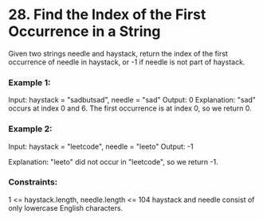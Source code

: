 # 28. Find the Index of the First Occurrence in a String

Given two strings needle and haystack, return the index of the first occurrence of needle in haystack, or -1 if needle is not part of haystack.

 

### Example 1:

Input: haystack = "sadbutsad", needle = "sad"
Output: 0
Explanation: "sad" occurs at index 0 and 6.
The first occurrence is at index 0, so we return 0.

### Example 2:

Input: haystack = "leetcode", needle = "leeto"
Output: -1

Explanation: "leeto" did not occur in "leetcode", so we return -1.
 

### Constraints:

1 <= haystack.length, needle.length <= 104
haystack and needle consist of only lowercase English characters.